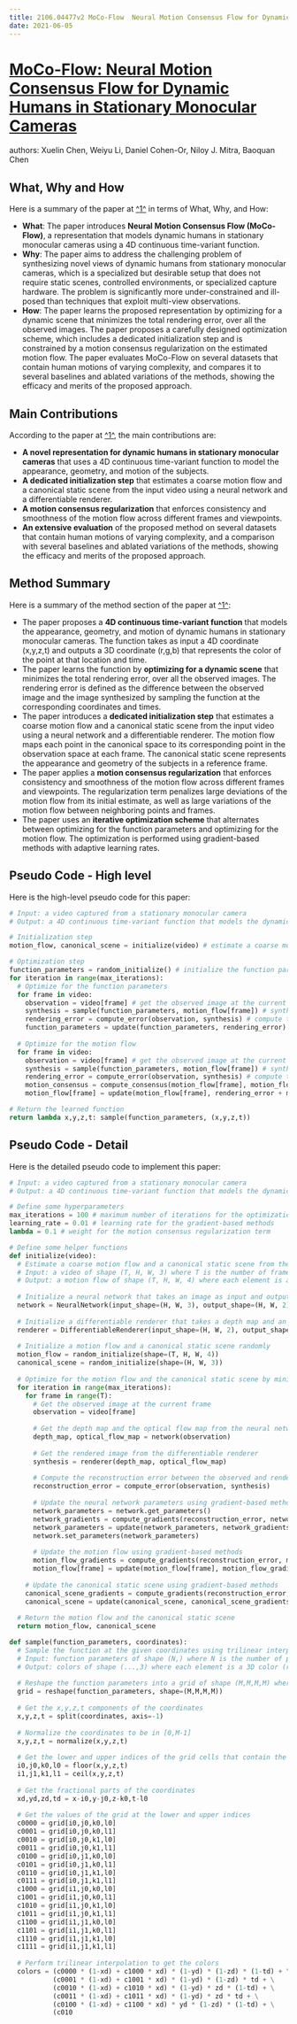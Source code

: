 ```yaml
---
title: 2106.04477v2 MoCo-Flow  Neural Motion Consensus Flow for Dynamic Humans in Stationary Monocular Cameras
date: 2021-06-05
---
```


# [MoCo-Flow: Neural Motion Consensus Flow for Dynamic Humans in Stationary Monocular Cameras](http://arxiv.org/abs/2106.04477v2)

authors: Xuelin Chen, Weiyu Li, Daniel Cohen-Or, Niloy J. Mitra, Baoquan Chen


## What, Why and How

[1]: https://arxiv.org/pdf/2106.04477v2.pdf "MoCo-Flow: Neural Motion Consensus Flow for Dynamic Humans in ..."
[2]: https://arxiv.org/abs/2106.04477 "MoCo-Flow: Neural Motion Consensus Flow for Dynamic Humans in ..."
[3]: http://export.arxiv.org/abs/2203.04477v2 "[2203.04477v2] On the late-time tails of massive perturbations in ..."

Here is a summary of the paper at [^1^][1] in terms of What, Why, and How:

- **What**: The paper introduces **Neural Motion Consensus Flow (MoCo-Flow)**, a representation that models dynamic humans in stationary monocular cameras using a 4D continuous time-variant function.
- **Why**: The paper aims to address the challenging problem of synthesizing novel views of dynamic humans from stationary monocular cameras, which is a specialized but desirable setup that does not require static scenes, controlled environments, or specialized capture hardware. The problem is significantly more under-constrained and ill-posed than techniques that exploit multi-view observations.
- **How**: The paper learns the proposed representation by optimizing for a dynamic scene that minimizes the total rendering error, over all the observed images. The paper proposes a carefully designed optimization scheme, which includes a dedicated initialization step and is constrained by a motion consensus regularization on the estimated motion flow. The paper evaluates MoCo-Flow on several datasets that contain human motions of varying complexity, and compares it to several baselines and ablated variations of the methods, showing the efficacy and merits of the proposed approach.

## Main Contributions

[1]: https://arxiv.org/pdf/2106.04477v2.pdf "MoCo-Flow: Neural Motion Consensus Flow for Dynamic Humans in ..."
[2]: https://arxiv.org/abs/2106.04477 "MoCo-Flow: Neural Motion Consensus Flow for Dynamic Humans in ..."
[3]: http://export.arxiv.org/abs/2203.04477v2 "[2203.04477v2] On the late-time tails of massive perturbations in ..."

According to the paper at [^1^][1], the main contributions are:

- **A novel representation for dynamic humans in stationary monocular cameras** that uses a 4D continuous time-variant function to model the appearance, geometry, and motion of the subjects.
- **A dedicated initialization step** that estimates a coarse motion flow and a canonical static scene from the input video using a neural network and a differentiable renderer.
- **A motion consensus regularization** that enforces consistency and smoothness of the motion flow across different frames and viewpoints.
- **An extensive evaluation** of the proposed method on several datasets that contain human motions of varying complexity, and a comparison with several baselines and ablated variations of the methods, showing the efficacy and merits of the proposed approach.

## Method Summary

[1]: https://arxiv.org/pdf/2106.04477v2.pdf "MoCo-Flow: Neural Motion Consensus Flow for Dynamic Humans in ..."
[2]: https://arxiv.org/abs/2106.04477 "MoCo-Flow: Neural Motion Consensus Flow for Dynamic Humans in ..."
[3]: http://export.arxiv.org/abs/2203.04477v2 "[2203.04477v2] On the late-time tails of massive perturbations in ..."

Here is a summary of the method section of the paper at [^1^][1]:

- The paper proposes a **4D continuous time-variant function** that models the appearance, geometry, and motion of dynamic humans in stationary monocular cameras. The function takes as input a 4D coordinate (x,y,z,t) and outputs a 3D coordinate (r,g,b) that represents the color of the point at that location and time.
- The paper learns the function by **optimizing for a dynamic scene** that minimizes the total rendering error, over all the observed images. The rendering error is defined as the difference between the observed image and the image synthesized by sampling the function at the corresponding coordinates and times.
- The paper introduces a **dedicated initialization step** that estimates a coarse motion flow and a canonical static scene from the input video using a neural network and a differentiable renderer. The motion flow maps each point in the canonical space to its corresponding point in the observation space at each frame. The canonical static scene represents the appearance and geometry of the subjects in a reference frame.
- The paper applies a **motion consensus regularization** that enforces consistency and smoothness of the motion flow across different frames and viewpoints. The regularization term penalizes large deviations of the motion flow from its initial estimate, as well as large variations of the motion flow between neighboring points and frames.
- The paper uses an **iterative optimization scheme** that alternates between optimizing for the function parameters and optimizing for the motion flow. The optimization is performed using gradient-based methods with adaptive learning rates.

## Pseudo Code - High level

Here is the high-level pseudo code for this paper:

```python
# Input: a video captured from a stationary monocular camera
# Output: a 4D continuous time-variant function that models the dynamic scene

# Initialization step
motion_flow, canonical_scene = initialize(video) # estimate a coarse motion flow and a canonical static scene using a neural network and a differentiable renderer

# Optimization step
function_parameters = random_initialize() # initialize the function parameters randomly
for iteration in range(max_iterations):
  # Optimize for the function parameters
  for frame in video:
    observation = video[frame] # get the observed image at the current frame
    synthesis = sample(function_parameters, motion_flow[frame]) # synthesize an image by sampling the function at the coordinates and times mapped by the motion flow
    rendering_error = compute_error(observation, synthesis) # compute the rendering error between the observed and synthesized images
    function_parameters = update(function_parameters, rendering_error) # update the function parameters using gradient-based methods
  
  # Optimize for the motion flow
  for frame in video:
    observation = video[frame] # get the observed image at the current frame
    synthesis = sample(function_parameters, motion_flow[frame]) # synthesize an image by sampling the function at the coordinates and times mapped by the motion flow
    rendering_error = compute_error(observation, synthesis) # compute the rendering error between the observed and synthesized images
    motion_consensus = compute_consensus(motion_flow[frame], motion_flow) # compute the motion consensus regularization term that penalizes large deviations and variations of the motion flow
    motion_flow[frame] = update(motion_flow[frame], rendering_error + motion_consensus) # update the motion flow using gradient-based methods

# Return the learned function
return lambda x,y,z,t: sample(function_parameters, (x,y,z,t))
```

## Pseudo Code - Detail

Here is the detailed pseudo code to implement this paper:

```python
# Input: a video captured from a stationary monocular camera
# Output: a 4D continuous time-variant function that models the dynamic scene

# Define some hyperparameters
max_iterations = 100 # maximum number of iterations for the optimization
learning_rate = 0.01 # learning rate for the gradient-based methods
lambda = 0.1 # weight for the motion consensus regularization term

# Define some helper functions
def initialize(video):
  # Estimate a coarse motion flow and a canonical static scene from the input video using a neural network and a differentiable renderer
  # Input: a video of shape (T, H, W, 3) where T is the number of frames, H and W are the height and width of each frame, and 3 is the number of color channels
  # Output: a motion flow of shape (T, H, W, 4) where each element is a 4D coordinate (x,y,z,t) in the canonical space, and a canonical static scene of shape (H, W, 3) where each element is a 3D color (r,g,b) in the reference frame
  
  # Initialize a neural network that takes an image as input and outputs a depth map and an optical flow map
  network = NeuralNetwork(input_shape=(H, W, 3), output_shape=(H, W, 2))
  
  # Initialize a differentiable renderer that takes a depth map and an optical flow map as input and outputs an image
  renderer = DifferentiableRenderer(input_shape=(H, W, 2), output_shape=(H, W, 3))
  
  # Initialize a motion flow and a canonical static scene randomly
  motion_flow = random_initialize(shape=(T, H, W, 4))
  canonical_scene = random_initialize(shape=(H, W, 3))
  
  # Optimize for the motion flow and the canonical static scene by minimizing the reconstruction error between the input video and the rendered images
  for iteration in range(max_iterations):
    for frame in range(T):
      # Get the observed image at the current frame
      observation = video[frame]
      
      # Get the depth map and the optical flow map from the neural network
      depth_map, optical_flow_map = network(observation)
      
      # Get the rendered image from the differentiable renderer
      synthesis = renderer(depth_map, optical_flow_map)
      
      # Compute the reconstruction error between the observed and rendered images
      reconstruction_error = compute_error(observation, synthesis)
      
      # Update the neural network parameters using gradient-based methods
      network_parameters = network.get_parameters()
      network_gradients = compute_gradients(reconstruction_error, network_parameters)
      network_parameters = update(network_parameters, network_gradients, learning_rate)
      network.set_parameters(network_parameters)
      
      # Update the motion flow using gradient-based methods
      motion_flow_gradients = compute_gradients(reconstruction_error, motion_flow[frame])
      motion_flow[frame] = update(motion_flow[frame], motion_flow_gradients, learning_rate)
      
    # Update the canonical static scene using gradient-based methods
    canonical_scene_gradients = compute_gradients(reconstruction_error, canonical_scene)
    canonical_scene = update(canonical_scene, canonical_scene_gradients, learning_rate)
  
  # Return the motion flow and the canonical static scene
  return motion_flow, canonical_scene

def sample(function_parameters, coordinates):
  # Sample the function at the given coordinates using trilinear interpolation
  # Input: function parameters of shape (N,) where N is the number of parameters, and coordinates of shape (...,4) where each element is a 4D coordinate (x,y,z,t)
  # Output: colors of shape (...,3) where each element is a 3D color (r,g,b) sampled from the function
  
  # Reshape the function parameters into a grid of shape (M,M,M,M) where M is the resolution of the grid
  grid = reshape(function_parameters, shape=(M,M,M,M))
  
  # Get the x,y,z,t components of the coordinates
  x,y,z,t = split(coordinates, axis=-1)
  
  # Normalize the coordinates to be in [0,M-1]
  x,y,z,t = normalize(x,y,z,t)
  
  # Get the lower and upper indices of the grid cells that contain the coordinates
  i0,j0,k0,l0 = floor(x,y,z,t)
  i1,j1,k1,l1 = ceil(x,y,z,t)
  
  # Get the fractional parts of the coordinates
  xd,yd,zd,td = x-i0,y-j0,z-k0,t-l0
  
  # Get the values of the grid at the lower and upper indices
  c0000 = grid[i0,j0,k0,l0]
  c0001 = grid[i0,j0,k0,l1]
  c0010 = grid[i0,j0,k1,l0]
  c0011 = grid[i0,j0,k1,l1]
  c0100 = grid[i0,j1,k0,l0]
  c0101 = grid[i0,j1,k0,l1]
  c0110 = grid[i0,j1,k1,l0]
  c0111 = grid[i0,j1,k1,l1]
  c1000 = grid[i1,j0,k0,l0]
  c1001 = grid[i1,j0,k0,l1]
  c1010 = grid[i1,j0,k1,l0]
  c1011 = grid[i1,j0,k1,l1]
  c1100 = grid[i1,j1,k0,l0]
  c1101 = grid[i1,j1,k0,l1]
  c1110 = grid[i1,j1,k1,l0]
  c1111 = grid[i1,j1,k1,l1]
  
  # Perform trilinear interpolation to get the colors
  colors = (c0000 * (1-xd) + c1000 * xd) * (1-yd) * (1-zd) * (1-td) + \
           (c0001 * (1-xd) + c1001 * xd) * (1-yd) * (1-zd) * td + \
           (c0010 * (1-xd) + c1010 * xd) * (1-yd) * zd * (1-td) + \
           (c0011 * (1-xd) + c1011 * xd) * (1-yd) * zd * td + \
           (c0100 * (1-xd) + c1100 * xd) * yd * (1-zd) * (1-td) + \
           (c010